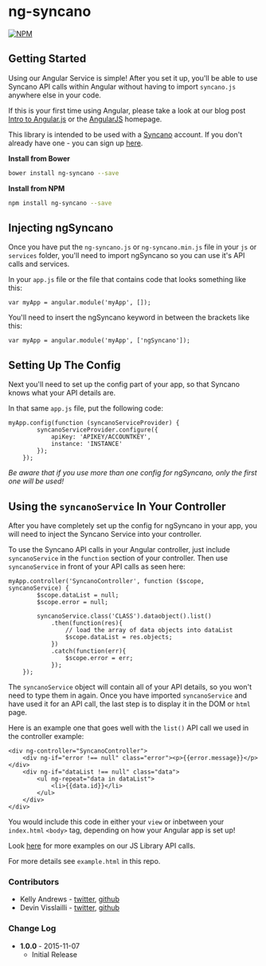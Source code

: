 # ng-syncano

[![NPM](https://img.shields.io/npm/v/ng-syncano.svg)](https://www.npmjs.com/package/ng-syncano)

## Getting Started
Using our Angular Service is simple! After you set it up, you'll be able to use Syncano API calls within Angular without having to import `syncano.js` anywhere else in your code.

If this is your first time using Angular, please take a look at our blog post <a href="https://www.syncano.io/blog/intro-angular-js/?utm_source=github&utm_medium=readme&utm_campaign=syncano-js" target="_blank">Intro to Angular.js</a> or the <a href="https://angularjs.org/#the-basics">AngularJS</a> homepage.

This library is intended to be used with a [Syncano](http://www.syncano.io/?utm_source=github&utm_medium=readme&utm_campaign=syncano-js) account. If you don't already have one - you can sign up [here](https://dashboard.syncano.io/?utm_source=ng-syncano&utm_medium=readme&utm_campaign=github).

**Install from Bower**

```bash
bower install ng-syncano --save
```

**Install from NPM**

```bash
npm install ng-syncano --save
```

## Injecting ngSyncano

Once you have put the `ng-syncano.js` or `ng-syncano.min.js` file in your `js` or `services` folder, you'll need to import ngSyncano so you can use it's API calls and services.

In your `app.js` file or the file that contains code that looks something like this:

```
var myApp = angular.module('myApp', []);
```

You'll need to insert the ngSyncano keyword in between the brackets like this:

```
var myApp = angular.module('myApp', ['ngSyncano']);
```

## Setting Up The Config

Next you'll need to set up the config part of your app, so that Syncano knows what your API details are.

In that same `app.js` file, put the following code:

```
myApp.config(function (syncanoServiceProvider) {
        syncanoServiceProvider.configure({
            apiKey: 'APIKEY/ACCOUNTKEY',
            instance: 'INSTANCE'
        });
    });
```

*Be aware that if you use more than one config for ngSyncano, only the first one will be used!*

## Using the `syncanoService` In Your Controller

After you have completely set up the config for ngSyncano in your app, you will need to inject the Syncano Service into your controller.

To use the Syncano API calls in your Angular controller, just include `syncanoService` in the `function` section of your controller. Then use `syncanoService` in front of your API calls as seen here:

```
myApp.controller('SyncanoController', function ($scope, syncanoService) {
        $scope.dataList = null;
        $scope.error = null;

        syncanoService.class('CLASS').dataobject().list()
            .then(function(res){
                // load the array of data objects into dataList
                $scope.dataList = res.objects;
            })
            .catch(function(err){
                $scope.error = err;
            });
    });
```

The `syncanoService` object will contain all of your API details, so you won't need to type them in again. Once you have imported `syncanoService` and have used it for an API call, the last step is to display it in the DOM or `html` page.

Here is an example one that goes well with the `list()` API call we used in the controller example:

```
<div ng-controller="SyncanoController">
    <div ng-if="error !== null" class="error"><p>{{error.message}}</p></div>
    <div ng-if="dataList !== null" class="data">
        <ul ng-repeat="data in dataList">
            <li>{{data.id}}</li>
        </ul>
    </div>
</div>
```

You would include this code in either your `view` or inbetween your `index.html` `<body>` tag, depending on how your Angular app is set up!

Look <a href="http://docs.syncano.io/?utm_source=github&utm_medium=readme&utm_campaign=syncano-js" target="_blank">here</a> for more examples on our JS Library API calls.

For more details see `example.html` in this repo.

### Contributors

* Kelly Andrews  - [twitter](https://twitter.com/kellyjandrews), [github](https://github.com/kellyjandrews)
* Devin Visslailli - [twitter](https://twitter.com/devinviss), [github](https://github.com/devintyler)

### Change Log
* **1.0.0** - 2015-11-07
    * Initial Release
